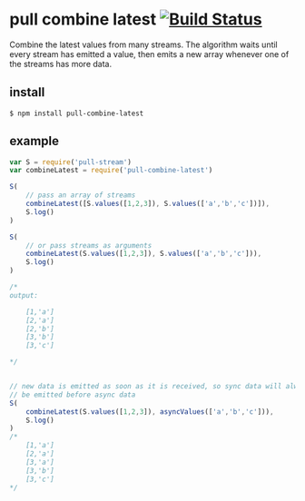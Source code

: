 # pull combine latest [![Build Status](https://travis-ci.org/nichoth/pull-combine-latest.svg?branch=master)](https://travis-ci.org/nichoth/pull-combine-latest)

Combine the latest values from many streams. The algorithm waits until every stream has emitted a value, then emits a new array whenever one of the streams has more data.

## install

    $ npm install pull-combine-latest

## example

```js
var S = require('pull-stream')
var combineLatest = require('pull-combine-latest')

S(
    // pass an array of streams
    combineLatest([S.values([1,2,3]), S.values(['a','b','c'])]),
    S.log()
)

S(
    // or pass streams as arguments
    combineLatest(S.values([1,2,3]), S.values(['a','b','c'])),
    S.log()
)

/*
output:

    [1,'a']
    [2,'a']
    [2,'b']
    [3,'b']
    [3,'c']

*/


// new data is emitted as soon as it is received, so sync data will always
// be emitted before async data
S(
    combineLatest(S.values([1,2,3]), asyncValues(['a','b','c'])),
    S.log()
)
/*
    [1,'a']
    [2,'a']
    [3,'a']
    [3,'b']
    [3,'c']
*/
```
